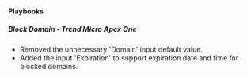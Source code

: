
#### Playbooks

##### Block Domain - Trend Micro Apex One

- Removed the unnecessary 'Domain' input default value.
- Added the input 'Expiration' to support expiration date and time for blocked domains.
